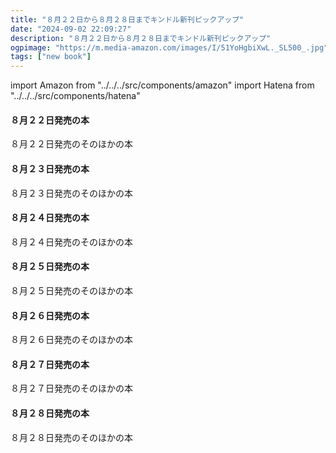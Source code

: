 ```yaml
---
title: "８月２２日から８月２８日までキンドル新刊ピックアップ"
date: "2024-09-02 22:09:27"
description: "８月２２日から８月２８日までキンドル新刊ピックアップ"
ogpimage: "https://m.media-amazon.com/images/I/51YoHgbiXwL._SL500_.jpg"
tags: ["new book"]
---
```

import Amazon from "../../../src/components/amazon"
import Hatena from "../../../src/components/hatena"




#### ８月２２日発売の本

<Amazon asin="B0DCGHLG8V" />
<Amazon asin="B0DCL7P36C" />
<Amazon asin="B0DCNPHBPT" />
<Amazon asin="B0DCN4PWQV" />
<Amazon asin="B0CW1HL1MT" />
<Amazon asin="B0DCG8F8R6" />
<Amazon asin="B0DCGHM1FV" />
<Amazon asin="B0DCGG7GHH" />
<Amazon asin="B0DCHL1CK1" />
<Amazon asin="B0DCHK7KMF" />
<Amazon asin="B0DCHB3116" />
<Amazon asin="B0DCGMPDKP" />
<Amazon asin="B0DCGG3YQL" />
<Amazon asin="B0DCGFY6V4" />
<Amazon asin="B0DCHYSWLQ" />
<Amazon asin="B0DCYML2ZM" />
<Amazon asin="B0DDL2MS2Q" />
<Amazon asin="B0D9W75PWC" />
<Amazon asin="B0DCDRWCXZ" />
<Amazon asin="B0D97MRPQV" />
<Amazon asin="B0DF2JD3N8" />


８月２２日発売のそのほかの本<Hatena src="https://kyukyunyorituryo.github.io/new_epub/html/20240822.html" title=""/>
#### ８月２３日発売の本

<Amazon asin="B0D8RZGQ6B" />
<Amazon asin="B0DDK1DMDJ" />
<Amazon asin="B0DCTPV6W1" />
<Amazon asin="B0D97W3T8L" />
<Amazon asin="B0DDKCCTTD" />
<Amazon asin="B0D874G7JY" />
<Amazon asin="B0DDKBX3FW" />
<Amazon asin="B0D874JWP9" />
<Amazon asin="B0D7H4924S" />
<Amazon asin="B0DCMHP7VT" />
<Amazon asin="B0DB4VHMN3" />
<Amazon asin="B0DB4M7NHT" />
<Amazon asin="B0DDNTZTFN" />
<Amazon asin="B0D6X9NFZH" />
<Amazon asin="B0DDKJM7BZ" />
<Amazon asin="B0DD6Y26J5" />
<Amazon asin="B0DCMW9CSN" />
<Amazon asin="B0DD6Z6W2G" />

<Amazon asin="B0D8RZGQ6B" />
<Amazon asin="B0DDK1DMDJ" />
<Amazon asin="B0DCTPV6W1" />
<Amazon asin="B0D97W3T8L" />
<Amazon asin="B0DDKCCTTD" />
<Amazon asin="B0D874G7JY" />
<Amazon asin="B0DDKBX3FW" />
<Amazon asin="B0D874JWP9" />
<Amazon asin="B0D7H4924S" />
<Amazon asin="B0DCMHP7VT" />
<Amazon asin="B0DB4VHMN3" />
<Amazon asin="B0DB4M7NHT" />
<Amazon asin="B0DDNTZTFN" />
<Amazon asin="B0D6X9NFZH" />
<Amazon asin="B0DDKJM7BZ" />
<Amazon asin="B0DD6Y26J5" />
<Amazon asin="B0DCMW9CSN" />
<Amazon asin="B0DD6Z6W2G" />

８月２３日発売のそのほかの本<Hatena src="https://kyukyunyorituryo.github.io/new_epub/html/20240823.html" title=""/>
#### ８月２４日発売の本

<Amazon asin="B0CXY9B63H" />
<Amazon asin="B0DD3J2X6S" />
<Amazon asin="B0DCB9P14W" />
<Amazon asin="B0D6BNLFHN" />
<Amazon asin="B0DDK5V9QQ" />

８月２４日発売のそのほかの本<Hatena src="https://kyukyunyorituryo.github.io/new_epub/html/20240824.html" title=""/>
#### ８月２５日発売の本

<Amazon asin="B0D8S1DSXY" />
<Amazon asin="B0DD6NBTC7" />
<Amazon asin="B0DF63ZVNG" />
<Amazon asin="B0DCJQ2W53" />
<Amazon asin="B0DCJW93QB" />
<Amazon asin="B0DCJNL129" />
<Amazon asin="B0DCJZPQ59" />
<Amazon asin="B0DCJSZN6D" />
<Amazon asin="B0DCJSC955" />
<Amazon asin="B0DCDDZS5P" />
<Amazon asin="B0DCK258VQ" />
<Amazon asin="B0DCFHQYK3" />
<Amazon asin="B0DCJNWRK7" />
<Amazon asin="B0DCJLF4NL" />
<Amazon asin="B0DCJKRLZN" />
<Amazon asin="B0DCDZPXV3" />
<Amazon asin="B0DCD9DTRV" />
<Amazon asin="B0DCDZZ476" />
<Amazon asin="B0DCDVB27Z" />
<Amazon asin="B0DCDWML5C" />

８月２５日発売のそのほかの本<Hatena src="https://kyukyunyorituryo.github.io/new_epub/html/20240825.html" title=""/>
#### ８月２６日発売の本

<Amazon asin="B0DCNNHQ2H" />
<Amazon asin="B0DCNP626J" />
<Amazon asin="B0DCGGPPQF" />
<Amazon asin="B0DCNPP4TG" />
<Amazon asin="B0DCGLQSCP" />
<Amazon asin="B0DCNRBMLB" />
<Amazon asin="B0DCMJ3243" />
<Amazon asin="B0DCNKPBMS" />
<Amazon asin="B0DDSPLJY5" />
<Amazon asin="B0DCGHZWR2" />
<Amazon asin="B0D8S91FXD" />
<Amazon asin="B0DCGG9C2P" />
<Amazon asin="B0DCK7S2PV" />
<Amazon asin="B0DDS53JN2" />
<Amazon asin="B0DDPF25VZ" />
<Amazon asin="B0D8K4FL6Z" />
<Amazon asin="B0DF1HLLXX" />
<Amazon asin="B0DF6ZV7FW" />
<Amazon asin="B0DF1MDG7K" />
<Amazon asin="B0DDP3W9NZ" />
<Amazon asin="B0DDPHGSP9" />



８月２６日発売のそのほかの本<Hatena src="https://kyukyunyorituryo.github.io/new_epub/html/20240826.html" title=""/>
#### ８月２７日発売の本

<Amazon asin="B0DF1WVST8" />
<Amazon asin="B0DCFYR25Z" />
<Amazon asin="B0DD2VXHR7" />
<Amazon asin="B0CW99N75B" />
<Amazon asin="B0DD37VBWL" />
<Amazon asin="B0DD3DC5Z5" />
<Amazon asin="B0DDWR4TG9" />
<Amazon asin="B0DD2XGZS7" />
<Amazon asin="B0DD2XDG38" />
<Amazon asin="B0DD3MDMB5" />
<Amazon asin="B0D6YNMBW4" />
<Amazon asin="B0DD3MH3XH" />
<Amazon asin="B0DD2VWJF1" />
<Amazon asin="B0DD2YS7DS" />
<Amazon asin="B0D6YQ6J82" />
<Amazon asin="B0D6YPKRG4" />
<Amazon asin="B0DD2YSJFP" />
<Amazon asin="B0DDXDQGCW" />
<Amazon asin="B0DDWHRLLZ" />


８月２７日発売のそのほかの本<Hatena src="https://kyukyunyorituryo.github.io/new_epub/html/20240827.html" title=""/>
#### ８月２８日発売の本

<Amazon asin="B0DFCMHVRJ" />
<Amazon asin="B0DDKRLJMZ" />
<Amazon asin="B0DDKQHGH6" />
<Amazon asin="B0DDKS6TYP" />
<Amazon asin="B0DD2Z59KB" />
<Amazon asin="B0DD2XCBHD" />
<Amazon asin="B0DD3B5NQX" />
<Amazon asin="B0D8N5G9GT" />
<Amazon asin="B0DF75JLMX" />
<Amazon asin="B0DB7ZSN6Z" />

８月２８日発売のそのほかの本<Hatena src="https://kyukyunyorituryo.github.io/new_epub/html/20240828.html" title=""/>